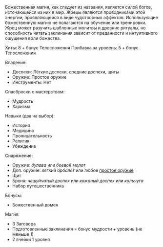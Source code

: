 Божественная магия, как следует из названия, является силой богов, источающейся из них в мир. Жрецы являются проводниками этой энергии, проявляющейся в виде чудотворных эффектов. Использующие божественную магию не полагаются на обучение или тренировки. Жрец может разучить шаблонные молитвы и древние ритуалы, но способность читать заклинания зависит от преданности и интуитивного ощущения воли божества.

Хиты: 8 + бонус Телосложения
Прибавка за уровень: 5 + бонус Телосложения

Владение:
- Доспехи: Лёгкие доспехи, средние доспехи, щиты
- Оружие: Простое оружие
- Инструменты: Нет

Спасброски с мастерством:
- Мудрость
- Харизма

Навыки (два на выбор):
- История
- Медицина
- Проницательность
- Религия
- Убеждение

Снаряжение:
- Оружие: *булава* или *боевой молот*
- Доп. оружие: *лёгкий арбалет* или любое [простое оружие](Владение%20оружием)
- Щит
- Броня: *чешуйчатый доспех* или *кожаный доспех* или *кольчуга*
- Набор путешественника

Бонусы:
- Божественный домен

Магия:
- 3 Заговора
- Подготовленные заклинания = бонус мудрости + уровень (не меньше 1)
- 2 ячейки 1 уровня